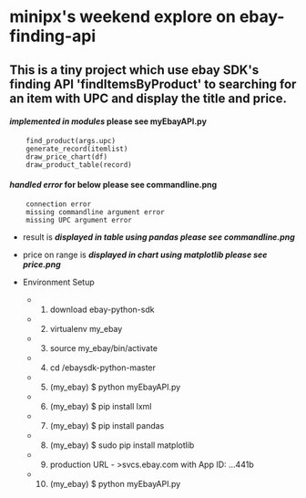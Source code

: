 # minipx's weekend explore on ebay-finding-api

## This is a tiny project which use ebay SDK's finding API 'findItemsByProduct' to searching for an item with UPC and display the title and price.

#### _implemented in modules_ please see myEbayAPI.py
		find_product(args.upc)
		generate_record(itemlist)
		draw_price_chart(df)
		draw_product_table(record)

#### _handled error_ for below please see commandline.png
		connection error
        missing commandline argument error
        missing UPC argument error

* result is **_displayed in table using pandas please see commandline.png_**


* price on range is **_displayed in chart using matplotlib please see price.png_**


* Environment Setup

  - 1. download ebay-python-sdk

  - 2. virtualenv my_ebay

  - 3. source my_ebay/bin/activate

  - 4. cd /ebaysdk-python-master

  - 5. (my_ebay) $ python myEbayAPI.py 

  - 6. (my_ebay) $ pip install lxml

  - 7. (my_ebay) $ pip install pandas

  - 8. (my_ebay) $ sudo pip install matplotlib

  - 9. production URL - >svcs.ebay.com with App ID: …441b

  - 10. (my_ebay) $ python myEbayAPI.py



